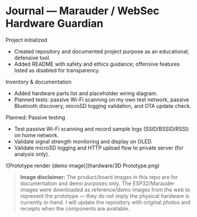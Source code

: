 # Journal — Marauder / WebSec Hardware Guardian

Project initialized
- Created repository and documented project purpose as an educational, defensive tool.
- Added README with safety and ethics guidance; offensive features listed as disabled for transparency.

Inventory & documentation
- Added hardware parts list and placeholder wiring diagram.
- Planned tests: passive Wi-Fi scanning on my own test network, passive Bluetooth discovery, microSD logging validation, and OTA update check.

Planned: Passive testing
- Test passive Wi-Fi scanning and record sample logs (SSID/BSSID/RSSI) on home network.
- Validate signal strength monitoring and display on OLED.
- Validate microSD logging and HTTP upload flow to private server (for analysis only).

![Prototype render (demo image)](hardware/3D Prototype.png)

> **Image disclaimer:** The product/board images in this repo are for documentation and demo purposes only. The ESP32/Marauder images were downloaded as reference/demo images from the web to represent the prototype — they do not imply the physical hardware is currently in-hand. I will update the repository with original photos and receipts when the components are available.
